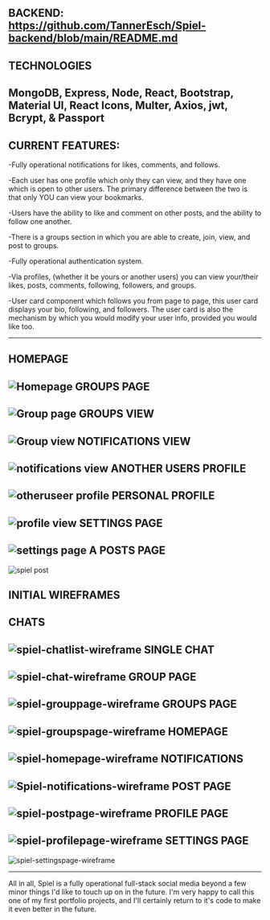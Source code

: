BACKEND: https://github.com/TannerEsch/Spiel-backend/blob/main/README.md
-----------------------------------
TECHNOLOGIES
---------------
MongoDB, Express, Node, React, Bootstrap, Material UI, React Icons, Multer, Axios, jwt, Bcrypt, & Passport
-
CURRENT FEATURES:
-------
-Fully operational notifications for likes, comments, and follows.

-Each user has one profile which only they can view, and they have one which is open to other users. The primary difference between the two is that only YOU can view your bookmarks.

-Users have the ability to like and comment on other posts, and the ability to follow one another.

-There is a groups section in which you are able to create, join, view, and post to groups.

-Fully operational authentication system.

-Via profiles, (whether it be yours or another users) you can view your/their likes, posts, comments, following, followers, and groups.

-User card component which follows you from page to page, this user card displays your bio, following, and followers. The user card is also the mechanism by which you would modify your user info, provided you would like too.

----------------------------------------------------------------------------------------------------------------------------------------------------------------------
HOMEPAGE
---------
![Homepage](https://user-images.githubusercontent.com/107972255/218222946-b93736e5-795c-488d-8d78-5a2d540b4bdb.JPG)
GROUPS PAGE
-------------
![Group page](https://user-images.githubusercontent.com/107972255/218222995-ad673501-a70e-4039-a0f6-858bd22dab8f.JPG)
GROUPS VIEW
-----------------
![Group view](https://user-images.githubusercontent.com/107972255/218223017-5296e1c3-d0dc-4f10-8109-5f405abf46cd.JPG)
NOTIFICATIONS VIEW
----------------------
![notifications view](https://user-images.githubusercontent.com/107972255/218223021-19952833-eee6-4d0d-9a17-9dde0c7f791f.JPG)
ANOTHER USERS PROFILE
------------------------
![otheruseer profile](https://user-images.githubusercontent.com/107972255/218223022-5c0c3795-83cf-40ee-b11d-7adec6443ec2.JPG)
PERSONAL PROFILE
-----------------------
![profile view](https://user-images.githubusercontent.com/107972255/218223024-17912051-d3d1-4e5c-b0a5-2d8f0e049e71.JPG)
SETTINGS PAGE
-----------------------
![settings page](https://user-images.githubusercontent.com/107972255/218223026-f14b4e23-f913-44a5-b755-90b614bba708.JPG)
A POSTS PAGE
----------------------
![spiel post](https://user-images.githubusercontent.com/107972255/218223027-d3639c5e-5b76-476e-8d49-c5e69a30295f.JPG)


INITIAL WIREFRAMES
------------------
CHATS
-----------------
![spiel-chatlist-wireframe](https://user-images.githubusercontent.com/107972255/218221993-e2ee0dec-fb65-4668-b8e5-42c5344d7a00.png)
SINGLE CHAT
-----------------
![spiel-chat-wireframe](https://user-images.githubusercontent.com/107972255/218221994-0fc9a6ef-b323-4836-b9ea-e2c626e7ac07.png)
GROUP PAGE
----------------
![spiel-grouppage-wireframe](https://user-images.githubusercontent.com/107972255/218221995-a274f320-d69a-4d70-b938-dc2bd4c432b5.png)
GROUPS PAGE
----------------
![spiel-groupspage-wireframe](https://user-images.githubusercontent.com/107972255/218221996-ce870c09-f685-48a9-96ca-8977763d0109.png)
HOMEPAGE
----------------
![spiel-homepage-wireframe](https://user-images.githubusercontent.com/107972255/218221998-2eb05770-3838-4a60-a972-e82d1fd01588.png)
NOTIFICATIONS
----------------
![Spiel-notifications-wireframe](https://user-images.githubusercontent.com/107972255/218221999-a80408a8-da36-497f-9067-04dc88f72dea.png)
POST PAGE
----------------
![spiel-postpage-wireframe](https://user-images.githubusercontent.com/107972255/218222001-a9de3032-0894-4948-9ccb-3245586f6d09.png)
PROFILE PAGE
----------------
![spiel-profilepage-wireframe](https://user-images.githubusercontent.com/107972255/218222003-3cea7c1c-98a2-446f-86f1-b60c19f7f2ab.png)
SETTINGS PAGE
----------------
![spiel-settingspage-wireframe](https://user-images.githubusercontent.com/107972255/218222004-488ca591-eb81-4736-8f88-1d6805ad2cbb.png)

-----------------------------------------------------------------------------------------------------------------------------------------------------------------------
All in all, Spiel is a fully operational full-stack social media beyond a few minor things I'd like to touch up on in the future. I'm very happy to call this one of my first portfolio projects, and I'll certainly return to it's code to make it even better in the future.
